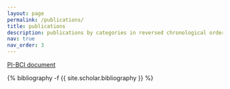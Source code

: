 ```yaml
---
layout: page
permalink: /publications/
title: publications
description: publications by categories in reversed chronological order. generated by jekyll-scholar.
nav: true
nav_order: 3
---
```

<!-- _pages/publications.md -->
<div class="publications">

[PI-BCI document](/assets/pdf/PI-BCI.pdf)

{% bibliography -f {{ site.scholar.bibliography }} %}

</div>
